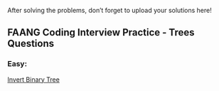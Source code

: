 After solving the problems, don’t forget to upload your solutions here!

## FAANG Coding Interview Practice - Trees Questions

### Easy:
[Invert Binary Tree]((https://leetcode.com/problems/invert-binary-tree/description/))

